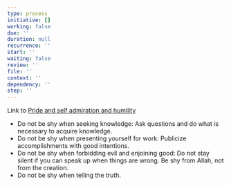 ```yaml
---
type: process
initiative: []
working: false
due: ''
duration: null
recurrence: ''
start: ''
waiting: false
review: ''
file: ''
context: ''
dependency: ''
step: ''
---
```


Link to [Pride and self admiration and humility](Initiatives/bad%20traits/Pride%20and%20self%20admiration%20and%20humility.md)

* Do not be shy when seeking knowledge: Ask questions and do what is necessary to acquire knowledge.
* Do not be shy when presenting yourself for work: Publicize accomplishments with good intentions.
* Do not be shy when forbidding evil and enjoining good: Do not stay silent if you can speak up when things are wrong. Be shy from Allah, not from the creation.
* Do not be shy when telling the truth.
